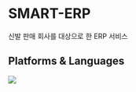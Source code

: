# SMART-ERP
신발 판매 회사를 대상으로 한 ERP 서비스
<br>
<h2>Platforms & Languages</h2>
<img src="https://img.shields.io/badge/Spring-green?style=flat&logo=Spring&logoColor=6DB33F"/>
